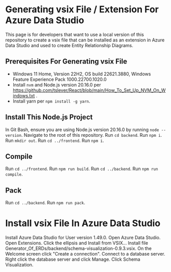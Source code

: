 # Generating vsix File / Extension For Azure Data Studio

This page is for developers that want to use a local version of this repository to create a vsix file that can be installed as an extension in Azure Data Studio and used to create Entity Relationship Diagrams.

## Prerequisites For Generating vsix File
- Windows 11 Home, Version 22H2, OS build 22621.3880, Windows Feature Experience Pack 1000.22700.1020.0
- Install `nvm` and Node.js version 20.16.0 per https://github.com/tslever/React/blob/main/How_To_Set_Up_NVM_On_Windows.txt .
- Install yarn per `npm install -g yarn`.

## Install This Node.js Project

In Git Bash, ensure you are using Node.js version 20.16.0 by running `node --version`.
Navigate to the root of this repository.
Run `cd backend`.
Run `npm i`.
Run `mkdir out`.
Run `cd ../frontend`.
Run `npm i`.

## Compile 

Run `cd ../frontend`.
Run `npm run build`.
Run `cd ../backend`.
Run `npm run compile`.

## Pack

Run `cd ../backend`.
Run `npm run pack`.

# Install vsix File In Azure Data Studio

Install Azure Data Studio for User version 1.49.0.
Open Azure Data Studio.
Open Extensions.
Click the ellipsis and Install from VSIX...
Install file Generator_Of_ERDs/backend/schema-visualization-0.9.3.vsix.
On the Welcome screen click "Create a connection".
Connect to a database server.
Right click the database server and click Manage.
Click Schema Visualization. 